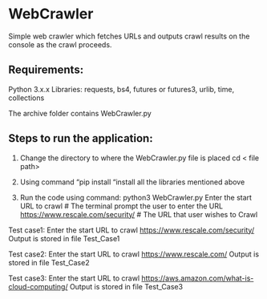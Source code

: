 # WebCrawler

Simple web crawler which fetches URLs and outputs crawl results on the console as the crawl proceeds.

## Requirements:

 Python 3.x.x 
 Libraries:  requests, bs4, futures or futures3, urlib, time,  collections

The archive folder contains WebCrawler.py

## Steps to run the application:

1.	Change the directory to where the WebCrawler.py file is placed    cd < file path>

2.	Using command “pip install <library name> “install all the libraries mentioned above

3.	Run the code using command:   python3 WebCrawler.py
            Enter the start URL to crawl               # The terminal prompt the user to enter the URL
            https://www.rescale.com/security/          # The URL that user wishes to Crawl

Test case1:
Enter the start URL to crawl https://www.rescale.com/security/
Output is stored in file Test_Case1

Test case2:
Enter the start URL to crawl https://www.rescale.com/
Output is stored in file Test_Case2

Test case3:
Enter the start URL to crawl https://aws.amazon.com/what-is-cloud-computing/
Output is stored in file Test_Case3





